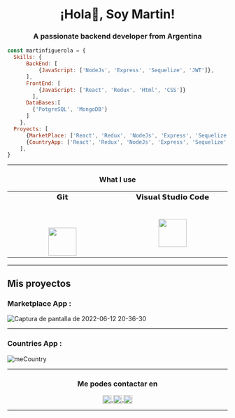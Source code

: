 
<h1 align="center"> ¡Hola👋, Soy Martin!</h1>
<h3 align="center">A passionate backend developer from Argentina</h3>

```js
const martinfiguerola = {
  Skills: {
      BackEnd: [
          {JavaScript: ['NodeJs', 'Express', 'Sequelize', 'JWT']},
      ],
      FrontEnd: [
          {JavaScript: ['React', 'Redux', 'Html', 'CSS']}
        ],
      DataBases:[
        {'PotgreSQL', 'MongoDB'}
      ]
    },
  Proyects: [
      {MarketPlace: ['React', 'Redux', 'NodeJs', 'Express', 'Sequelize', 'PotgreSQL', 'JWT', 'Nodemailer']},
      {CountryApp: ['React', 'Redux', 'NodeJs', 'Express', 'Sequelize', 'PotgreSQL']}
    ],
}
```
<hr>
<h3 align="center">What I use</h3>
<table align="center">
  <tbody>
    <tr valign="top">
      <td width="25%" align="center">
        <span>𝗚𝗶𝘁</span><br><br><br>
       <br>
        <img height="64px" src="https://cdn.svgporn.com/logos/git-icon.svg">
      </td>
      <td width="25%" align="center">
        <span>𝗩𝗶𝘀𝘂𝗮𝗹 𝗦𝘁𝘂𝗱𝗶𝗼 𝗖𝗼𝗱𝗲</span><br><br><br>
        <img height="64px" src="https://cdn.svgporn.com/logos/visual-studio-code.svg">
      </td>
    </tr>
  </tbody>
</table>
<hr>

<h2> Mis proyectos</h2>
  
<h3>Marketplace App : </h3> 

![Captura de pantalla de 2022-06-12 20-36-30](https://user-images.githubusercontent.com/81661747/177411061-ab89eff7-94a5-410b-9817-20e53ee69313.png)

<hr/>

<h3> Countries App : </h3>

![meCountry](https://user-images.githubusercontent.com/81661747/177409389-54a61a97-123e-4514-8bb2-8c873d7fe81a.png)

<hr/>

<h3 align="center">Me podes contactar en </h3>

<p align="center">
  <a href="mailto: fedefiguerola@gmail.com">
      <img align="center" src="https://cdn.jsdelivr.net/npm/simple-icons@3.0.1/icons/gmail.svg" height="20" width="20" />
    </a>
    <a href="https://www.linkedin.com/in/martin-figuerola/">
      <img align="center" src="https://cdn.jsdelivr.net/npm/simple-icons@3.0.1/icons/linkedin.svg" height="20" width="20" />
    </a>
    <a href="https://twitter.com/figuerolamart1n">
      <img align="center" src="https://cdn.jsdelivr.net/npm/simple-icons@3.0.1/icons/twitter.svg" height="20" width="20" />
    </a>
</p>



<hr/>


